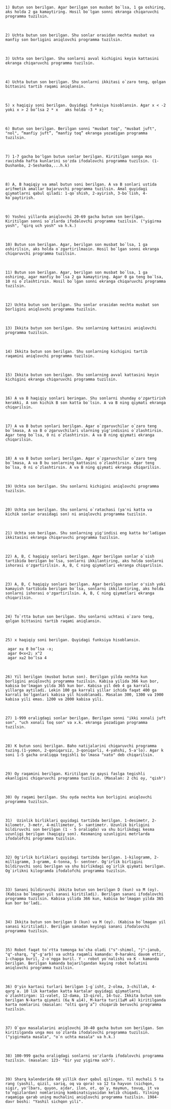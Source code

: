 

    1) Butun son berilgan. Agar berilgan son musbat bo`lsa, 1 ga oshiring, aks holda 2 ga kamaytiring. Hosil bo`lgan sonni ekranga chiqaruvchi programma tuzilsin.
<br>

    2) Uchta butun son berilgan. Shu sonlar orasidan nechta musbat va manfiy son borligini aniqlovchi programma tuzilsin.
<br>

    3) Uchta son berilgan. Shu sonlarni avval kichigini keyin kattasini ekranga chiqaruvchi programma tuzilsin.
<br>

    4) Uchta butun son berilgan. Shu sonlarni ikkitasi o`zaro teng, qolgan bittasini tartib raqami aniqlansin.
<br>

    5) x haqiqiy soni berilgan. Quyidagi funksiya hisoblansin. Agar x < -2 yoki x > 2 bo’lsa 2 * x   aks holda -3 * x;
<br>

    6) Butun son berilgan. Berilgan sonni "musbat toq", "musbat juft", "nol", “manfiy juft”, “manfiy toq” ekranga yozadigan programma tuzilsin.
<br>

    7) 1-7 gacha bo'lgan butun sonlar berilgan. Kiritilgan songa mos ravishda hafta kunlarini so'zda ifodalovchi programma tuzilsin. (1-Dushanba, 2-Seshanba,...h.k)
<br>

    8) A, B haqiqiy va amal butun soni berilgan. A va B sonlari ustida arifmetik amallar bajaruvchi programma tuzilsin. Amal quyidagi qiymatlarni qabul qiladi: 1-qo`shish, 2-ayirish, 3-bo`lish, 4- ko`paytirish.
<br>

    9) Yoshni yillarda aniqlovchi 20-69 gacha butun son berilgan. Kiritilgan sonni so`zlarda ifodalovchi programma tuzilsin. ("yigirma yosh", "qirq uch yosh❞ va h.k.)
<br>

    10) Butun son berilgan. Agar, berilgan son musbat bo`lsa, 1 ga oshirilsin, aks holda o`zgartirilmasin. Hosil bo`lgan sonni ekranga chiqaruvchi programma tuzilsin.
<br>

    11) Butun son berilgan. Agar, berilgan son musbat bo`lsa, 1 ga oshiring, agar manfiy bo`lsa 2 ga kamaytiring. Agar 0 ga teng bo`lsa, 10 ni o`zlashtirsin. Hosil bo`lgan sonni ekranga chiqaruvchi programma tuzilsin.
<br>

    12) Uchta butun son berilgan. Shu sonlar orasidan nechta musbat son borligini aniqlovchi programma tuzilsin.
<br>

    13) Ikkita butun son berilgan. Shu sonlarning kattasini aniqlovchi programma tuzilsin.
<br>

    14) Ikkita butun son berilgan. Shu sonlarning kichigini tartib raqamini aniqlovchi programma tuzilsin.
<br>

    15) Ikkita butun son berilgan. Shu sonlarning avval kattasini keyin kichigini ekranga chiqaruvchi programma tuzilsin.
<br>

    16) A va B haqiqiy sonlari beringan. Shu sonlarni shunday o'zgartirish kerakki, A son kichik B son katta bo`lsin. A va B ning qiymati ekranga chiqarilsin.
<br>

    17) A va B butun sonlari berilgan. Agar o`zgaruvchilar o`zaro teng bo`lmasa, A va B o`zgaruvchilari ularning yig'indisini o`zlashtirsin. Agar teng bo`lsa, 0 ni o`zlashtirsin. A va B ning qiymati ekranga chiqarilsin.
 <br>

    18) A va B butun sonlari berilgan. Agar o`zgaruvchilar o`zaro teng bo`lmasa, A va B bu sonlarning kattasini o`zlashtirsin. Agar teng bo`lsa, 0 ni o`zlashtirsin. A va B ning qiymati ekranga chiqarilsin.
<br>

    19) Uchta son berilgan. Shu sonlarni kichigini aniqlovchi programma tuzilsin.
<br>

    20) Uchta son berilgan. Shu sonlarni o`ratachasi (ya'ni katta va kichik sonlar orasidagi son) ni aniqlovchi programma tuzilsin.
<br>

    21) Uchta son berilgan. Shu sonlarning yig'indisi eng katta bo'ladigan ikkitasini ekranga chiqaruvchi programma tuzilsin.
<br>

    22) A, B, C haqiqiy sonlari berilgan. Agar berilgan sonlar o`sish tartibida berilgan bo`lsa, sonlarni ikkilantiring, aks holda sonlarni ishorasi o'zgartirilsin. A, B, C ning qiymatlari ekranga chiqarilsin.
<br>

    23) A, B, C haqiqiy sonlari berilgan. Agar berilgan sonlar o'sish yoki kamayish tartibida berilgan bo`lsa, sonlarni ikkilantiring, aks holda sonlarni ishorasi o'zgartirilsin. A, B, C ning qiymatlari ekranga chiqarilsin.
<br>

    24) To`rtta butun son berilgan. Shu sonlarni uchtasi o`zaro teng, qolgan bittasini tartib raqami aniqlansin.
<br>

    25) x haqiqiy soni berilgan. Quyidagi funksiya hisoblansin.

     agar x≤ 0 bo’lsa -x;
     agar 0<x<2; x^2
     agar x≥2 bo’lsa 4

<br>

    26) Yil berilgan (musbat butun son). Berilgan yilda nechta kun borligini aniqlovchi programma tuzilsin. Kabisa yilida 366 kun bor, kabisa bo'lmagan yilda 365 kun bor. Kabisa yil deb 4 ga karrali yillarga aytiladi. Lekin 100 ga karrali yillar ichida faqat 400 ga karrali bo'lganlari kabisa yil hisoblanadi. Masalan 300, 1300 va 1900 kabisa yili emas. 1200 va 2000 kabisa yili.
<br>

    27) 1-999 oraliqdagi sonlar berilgan. Berilgan sonni "ikki xonali juft son", "uch xonali toq son" va x.k. ekranga yozadigan programma tuzilsin.
<br>

    28) K butun soni berilgan. Baho natijalarini chiqaruvchi programma tuzing.(1-yomon, 2-qoniqarsiz, 3-qoniqarli, 4-yahshi, 5-a'lo). Agar k soni 1-5 gacha oraliqqa tegishli bo`lmasa "xato" deb chiqarilsin.
<br>

    29) Oy raqamini berilgan. Kiritilgan oy qaysi faslga tegishli ekanligini chiqaruvchi programma tuzilsin. (Masalan: 2 chi oy, "qish")
<br>

    30) Oy raqami berilgan. Shu oyda nechta kun borligini aniqlovchi programma tuzilsin.
<br>

    31)  Uzinlik birliklari quyidagi tartibda berilgan. 1-desimetr, 2-kilometr, 3-metr, 4-millimeter, 5- santimetr. Uzunlik birligini bildiruvchi son berilgan (1 - 5 oraliqda) va shu birlikdagi kesma uzunligi berilgan (haqiqiy son). Kesmaning uzunligini metrlarda ifodalofchi programma tuzilsin.
<br>

    32) Og'irlik birliklari quyidagi tartibda berilgan. 1-kilogramm, 2-milligramm, 3-gramm, 4-tonna, 5- sentner. Og'irlik birligini bildiruvchi soni berilgan va shu birlikdagi og`irlik qiymati berilgan. Og`irlikni kilogramda ifodalofchi programma tuzilsin.
<br>

    33) Sanani bildiruvchi ikkita butun son berilgan D (kun) va M (oy). (Kabisa bo`lmagan yil sanasi kiritiladi). Berilgan sanani ifodalovchi programma tuzilsin. Kabisa yilida 366 kun, kabisa bo'lmagan yilda 365 kun bor bo'ladi.
<br>

    34) Ikkita butun son berilgan D (kun) va M (oy). (Kabisa bo`lmagan yil sanasi kiritiladi). Berilgan sanadan keyingi sanani ifodalovchi programma tuzilsin.
<br>

    35) Robot faqat to`rtta tomonga ko`cha oladi ("s"-shimol, "j"-janub, "q"-sharq, "g"-g'arb) va uchta raqamli kamanda: 0-harakni davom ettir, 1-chapga buril, 2-o`ngga buril. Y - robot yo`nalishi va K - kamanda berilgan. Berilgan kamanda bajarilgandan keying robot holatini aniqlovchi programma tuzilsin.
<br>

    36) O'yin kartasi turlari berilgan 1-g`isht, 2-olma, 3-chillak, 4-qarg`a. 10 lik kartadan katta kartalar quyidagi qiymatlarni o`zlashtirgan: 11-valet, 12-dama, 13-qirol, 14-tuz. Ikkita butun son berilgan N-karta qiymati (6≤ N ≤14), M-karta turi(1≤M ≤4) kiritilganda karta nomlarini (masalan: "olti qarg`a”) chiqarib beruvchi programma tuzilsin.
<br>

    37) O`quv masalalarini aniqlovchi 10-40 gacha butun son berilgan. Son kiritilganda unga mos so`zlarda ifodalovchi programma tuzilsin. ("yigirmata masala", "o`n uchta masala" va h.k.)
<br>

    38) 100-999 gacha oraliqdagi sonlarni so'zlarda ifodalovchi programma tuzilsin. (masalan: 123- "bir yuz yigirma uch").
<br>

    39) Sharq kalendarida 60 yillik davr qabul qilingan. Yil muchali 5 ta rang (yashil, qizil, sariq, oq va qora) va 12 ta hayvon (sichqon, sigir, yo'lbars, quyon, ajdar, ilon, ot, qo`y, maymun, tovuq, it va to’ngizlardan) nomlarining kombinatsiyasidan kelib chiqadi. Yilning raqamiga qarab uning muchalini aniqlovchi programma tuzilsin. 1984-davr boshi: "Yashil sichqon yili".

